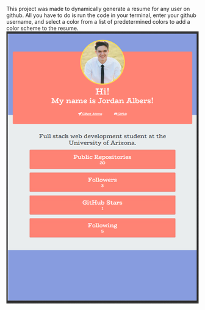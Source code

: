 This project was made to dynamically generate a resume for any user on github. All  you have to do is run the code in your terminal, enter your github username, and select a color from a list of predetermined colors to add a color scheme to the resume.
![pdf](https://raw.githubusercontent.com/jorxan/pdfcreator/master/images/pdfmaker.PNG)
